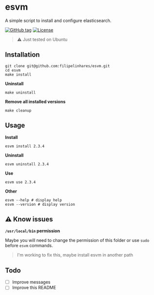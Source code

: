 # esvm
A simple script to install and configure elasticsearch.

[![GitHub tag](https://img.shields.io/github/tag/filipelinhares/esvm.svg?maxAge=2592000)](https://github.com/filipelinhares/esvm/releases)
[![License](https://img.shields.io/badge/license-MIT-brightgreen.svg)](LICENSE.md)


> :warning: Just tested on Ubuntu

## Installation
```
git clone git@github.com:filipelinhares/esvm.git
cd esvm
make install
```

**Uninstall**
```
make uninstall
```

**Remove all installed versions**
```
make cleanup
```

## Usage

**Install**
```
esvm install 2.3.4
```

**Uninstall**
```
esvm uninstall 2.3.4
```

**Use**
```
esvm use 2.3.4
```

**Other**
```
esvm --help # display help
esvm --version # display version
```

## :warning: Know issues

**`/usr/local/bin` permission**

Maybe you will need to change the permission of this folder or use `sudo` before `esvm` commands.

> I'm working to fix this, maybe install esvm in another path

## Todo

- [ ] Improve messages
- [ ] Improve this README
